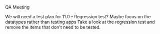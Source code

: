 QA Meeting

We will need a test plan for 11.0 - Regression test?
Maybe focus on the datatypes rather than testing apps
Take a look at the regression test and remove the items that don't need to be tested.
